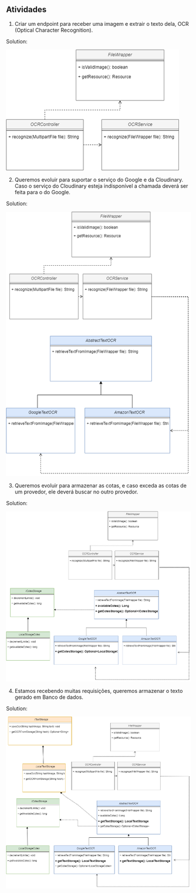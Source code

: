## Atividades

1. Criar um endpoint para receber uma imagem e extrair o texto dela, OCR (Optical Character Recognition).

Solution:

![1 SRP.png](images/1_SRP.png)

2. Queremos evoluir para suportar o serviço do Google e da Cloudinary.
   Caso o serviço do Cloudinary esteja indisponível a chamada deverá ser feita para o do Google.

Solution:

![3 OCP.png](images/3_OCP.png)

3. Queremos evoluir para armazenar as cotas, e caso exceda as cotas de um provedor, ele deverá buscar no outro provedor.

Solution:

![5_LSP.png](images/5_LSP.png)

4. Estamos recebendo muitas requisições, queremos armazenar o texto gerado em Banco de dados.

Solution:

![7_ISP.png](images/7_ISP.png)